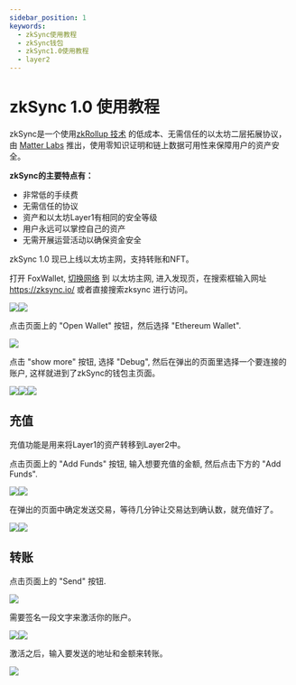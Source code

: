 ```yaml
---
sidebar_position: 1
keywords:
  - zkSync使用教程
  - zkSync钱包
  - zkSync1.0使用教程
  - layer2
---
```


# zkSync 1.0 使用教程

zkSync是一个使用[zkRollup 技术](https://docs.zksync.io/userdocs/tech.html#zk-rollup-architecture) 的低成本、无需信任的以太坊二层拓展协议，由 [Matter Labs](https://matter-labs.io/) 推出，使用零知识证明和链上数据可用性来保障用户的资产安全。

**zkSync的主要特点有：**
* 非常低的手续费
* 无需信任的协议
* 资产和以太坊Layer1有相同的安全等级
* 用户永远可以掌控自己的资产
* 无需开展运营活动以确保资金安全

zkSync 1.0 现已上线以太坊主网，支持转账和NFT。

打开 FoxWallet, [切换网络](../manage-funds.md) 到 以太坊主网, 进入发现页，在搜索框输入网址 https://zksync.io/ 或者直接搜索zksync 进行访问。

![](../img/zksync-1.jpeg)![](../img/zksync-2.jpeg)

点击页面上的 "Open Wallet" 按钮，然后选择 "Ethereum Wallet".

![](../img/zksync-3.jpeg)

点击 "show more" 按钮, 选择 "Debug", 然后在弹出的页面里选择一个要连接的账户, 这样就进到了zkSync的钱包主页面。

![](../img/zksync-4.jpeg)![](../img/zksync-5.png)![](../img/zksync-6.jpeg)


## 充值
充值功能是用来将Layer1的资产转移到Layer2中。

点击页面上的 "Add Funds" 按钮, 输入想要充值的金额, 然后点击下方的 "Add Funds".

![](../img/zksync-7.png)![](../img/zksync-8.jpeg)

在弹出的页面中确定发送交易，等待几分钟让交易达到确认数，就充值好了。

![](../img/zksync-9.jpeg)![](../img/zksync-10.jpeg)

## 转账
点击页面上的 "Send" 按钮.

![](../img/zksync-11.jpeg)

需要签名一段文字来激活你的账户。

![](../img/zksync-12.jpeg)![](../img/zksync-13.jpeg)

激活之后，输入要发送的地址和金额来转账。

![](../img/zksync-14.jpeg)




